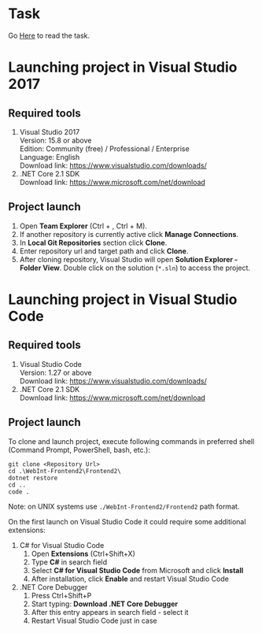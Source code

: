 # Task
Go [Here](Task/README.MD) to read the task.


# Launching project in Visual Studio 2017

## Required tools

1. Visual Studio 2017  
   Version: 15.8 or above  
   Edition: Community (free) / Professional / Enterprise  
   Language: English  
   Download link: https://www.visualstudio.com/downloads/
2. .NET Core 2.1 SDK  
   Download link: https://www.microsoft.com/net/download

## Project launch

1. Open **Team Explorer** (Ctrl + \, Ctrl + M).
2. If another repository is currently active click **Manage Connections**.
3. In **Local Git Repositories** section click **Clone**.
4. Enter repository url and target path and click **Clone**.
5. After cloning repository, Visual Studio will open **Solution Explorer - Folder View**. Double click on the solution (`*.sln`) to access the project.

# Launching project in Visual Studio Code

## Required tools

1. Visual Studio Code  
   Version: 1.27 or above  
   Download link: https://www.visualstudio.com/downloads/
2. .NET Core 2.1 SDK  
   Download link: https://www.microsoft.com/net/download

## Project launch

To clone and launch project, execute following commands in preferred shell (Command Prompt, PowerShell, bash, etc.):

```
git clone <Repository Url>
cd .\WebInt-Frontend2\Frontend2\
dotnet restore
cd ..
code .
```

Note: on UNIX systems use `./WebInt-Frontend2/Frontend2` path format.

On the first launch on Visual Studio Code it could require some additional extensions:

1. C# for Visual Studio Code
   1. Open **Extensions** (Ctrl+Shift+X)
   2. Type **C#** in search field
   3. Select **C# for Visual Studio Code** from Microsoft and click **Install**
   4. After installation, click **Enable** and restart Visual Studio Code
2. .NET Core Debugger
   1. Press Ctrl+Shift+P
   2. Start typing: **Download .NET Core Debugger**
   3. After this entry appears in search field - select it
   4. Restart Visual Studio Code just in case
